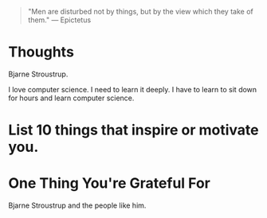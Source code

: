 
> \"Men are disturbed not by things, but by the view which they take of them.\" — Epictetus

# Thoughts
Bjarne Stroustrup. 

I love computer science. I need to learn it deeply.
I have to learn to sit down for hours and learn computer science.

# List 10 things that inspire or motivate you.

# One Thing You're Grateful For
Bjarne Stroustrup and the people like him.
